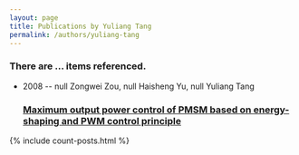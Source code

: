 ```yaml
---
layout: page
title: Publications by Yuliang Tang
permalink: /authors/yuliang-tang
---
```


<h3 id="number-posts">There are ... items referenced.</h3>
<ul class="post-list">
<li><span class='post-meta'>2008 -- null Zongwei Zou, null Haisheng Yu, null Yuliang Tang</span><h3><a class='post-link' href="{{ site.baseurl }}/maximum-output-power-control-of-pmsm-based-on-energy-shaping-and-pwm-control-principle">Maximum output power control of PMSM based on energy-shaping and PWM control principle</a></h3></li>

</ul>
{% include count-posts.html %}
